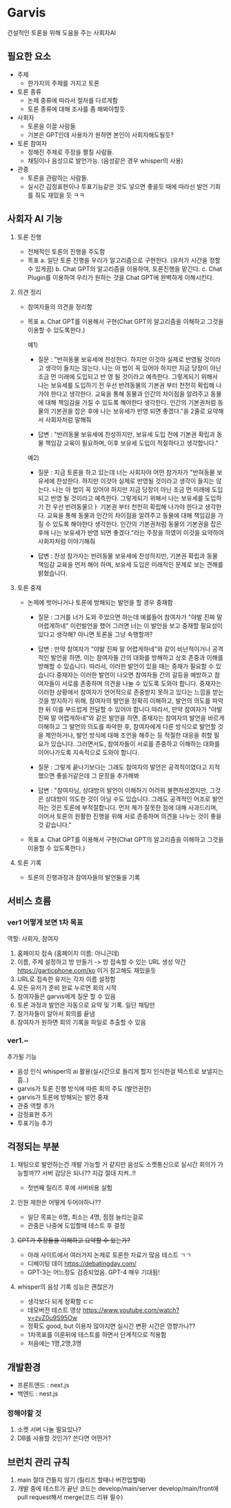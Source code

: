 # Garvis
건설적인 토론을 위해 도움을 주는 사회자AI

## 필요한 요소
   - 주제
        - 한가지의 주제를 가지고 토론
   - 토론 종류
        - 논제 종류에 따라서 절차를 다르게함
        - 토론 종류에 대해 조사를 좀 해봐야할듯
   - 사회자
        - 토론을 이끌 사람들
        - 기본은 GPT인데 사용자가 원하면 본인이 사회자해도될듯?
   - 토론 참여자
        - 정해진 주제로 주장을 펼칠 사람들.
        - 채팅이나 음성으로 발언가능. (음성같은 경우 whisper의 사용)
   - 관중
        - 토론을 관람하는 사람들.
        - 실시간 감정표현이나 투표기능같은 것도 넣으면 좋을듯 때에 따라선 발언 기회를 줘도 재밌을 듯 ㅋㅋ

## 사회자 AI 기능 
1. 토론 진행

    - 전체적인 토론의 진행을 주도함
    - 목표 
      a. 일단 토론 진행을 우리가 알고리즘으로 구현한다. (유저가 시간을 정할수 있게끔)
      b. Chat GPT의 알고리즘을 이용하여, 토론진행을 맡긴다.
      c. Chat Plugin를 이용하여 우리가 원하는 것을 Chat GPT에 완벽하게 이해시킨다.
    
2. 의견 정리 

    - 참여자들의 의견을 정리함
    - 목표
      a. Chat GPT를 이용해서 구현(Chat GPT의 알고리즘을 이해하고 그것을 이용할 수 있도록한다.)
        
        예1)  
        - 질문 : "반혀동물 보유세에 찬성한다. 하지만 이것아 실제로 반영될 것이라고 생각이 들지는 않는다. 나는 아 법이 꼭 있어야 하지만 지금 당장이 아닌 조금 먼 미래에 도입되고 반  영 될 것이라고 예측한다. 그렇게되기 위해서 나는 보유세를 도입하기 전 우선 반려동물의 기본권 부터 천천히 확립해 나가야 한다고 생각한다. 교육을 통해 동물과 인간의 차이점을 알려주고 동물에 대해 책임감을 가질 수 있도록 해야한다 생각한다. 인간의 기본권처럼 동물의 기본권을 잡은 후에 나는 보유세가 반영 되면 좋겠다."을 2줄로 요약해서 사회자처럼 말해줘
        
        - 답변 : "반려동물 보유세에 찬성하지만, 보유세 도입 전에 기본권 확립과 동물 책임감 교육이 필요하며, 이후 보유세 도입이 적절하다고 생각합니다."
              
        예2)  
        - 질문 : 지금 토론을 하고 있는데 너는 사회자야  어떤 참가자가 "반혀동물 보유세에 찬성한다. 하지만 이것아 실제로 반영될 것이라고 생각이 들지는 않는다. 나는 아 법이 꼭 있어야 하지만 지금 당장이 아닌 조금 먼 미래에 도입되고 반영 될 것이라고 예측한다. 그렇게되기 위해서 나는 보유세를 도입하기 전 우선 반려동물으ㅏ 기본권 부터 천천히 확립해 나가야 한다고 생각한다. 교육을 통해 동물과 인간의 차이점을 알려주고 동물에 대해 책임감을 가질 수 있도록 해야한다 생각한다. 인간의 기본권처럼 동물의 기본권을 잡은 후에 나는 보유세가 반영 되면 좋겠다."라는 주장을 하였어 이것을 요약하여 사회자처럼 이야기해줘  
            
        - 답변 :  찬성 참가자는 반려동물 보유세에 찬성하지만, 기본권 확립과 동물 책임감 교육을 먼저 해야 하며, 보유세 도입은 미래적인 문제로 보는 견해를 밝혔습니다.
    
3. 토론 중재

    - 논제에 벗어나거나 토론에 방해되는 발언을 할 경우 중재함
        - 질문 : 그거를 너가 도와 주었으면 하는데 예를들어 참여자가 "야발 진짜 말 어렵게하네" 이런발언을 했어 그러면 너는 이 발언을 보고 중재할 필요성이 있다고 생각해? 아니면 토론을 그냥 속행할까?
        
        - 답변 : 만약 참여자가 "야발 진짜 말 어렵게하네"와 같이 비난적이거나 공격적인 발언을 하면, 이는 참여자들 간의 대화를 방해하고 상호 존중과 이해를 방해할 수 있습니다. 따라서, 이러한 발언이 있을 때는 중재가 필요할 수 있습니다.중재자는 이러한 발언이 나오면 참여자들 간의 갈등을 예방하고 참여자들이 서로를 존중하며 의견을 나눌 수 있도록 도와야 합니다. 중재자는 이러한 상황에서 참여자가 언어적으로 존중받지 못하고 있다는 느낌을 받는 것을 방지하기 위해, 참여자의 발언을 정확히 이해하고, 발언의 의도를 파악한 뒤 이를 부드럽게 전달할 수 있어야 합니다.따라서, 만약 참여자가 "야발 진짜 말 어렵게하네"와 같은 발언을 하면, 중재자는 참여자의 발언을 바르게 이해하고 그 발언의 의도를 파악한 후, 참여자에게 다른 방식으로 발언할 것을 제안하거나, 발언 방식에 대해 조언을 해주는 등 적절한 대응을 취할 필요가 있습니다. 그러면서도, 참여자들이 서로를 존중하고 이해하는 대화를 이어나가도록 지속적으로 도와야 합니다.

        - 질문 : 그렇게 끝나기보다는 그래도 참여자의 발언은 공격적이였다고 지적했으면 좋을거같은데 그 문장을 추가해봐

        - 답변 : "참여자님, 상대방의 발언이 이해하기 어려워 불편하셨겠지만, 그것은 상대방이 의도한 것이 아닐 수도 있습니다. 그래도 공격적인 어조로 발언하는 것은 토론에 부적절합니다. 먼저 제가 잘못한 점에 대해 사과드리며, 이어서 토론의 원활한 진행을 위해 서로 존중하며 의견을 나누는 것이 좋을 것 같습니다."

    - 목표
      a. Chat GPT를 이용해서 구현(Chat GPT의 알고리즘을 이해하고 그것을 이용할 수 있도록한다.)
    
4. 토론 기록
    - 토론의 진행과정과 참여자들의 발언들을 기록

## 서비스 흐름
### ver1 어떻게 보면 1차 목표 
역할: 사회자, 참여자

1. 홈페이지 접속 (홈페이지 이름: 아니근데)
2. 이름, 주제 설정하고 방 만들기 -> 방 접속할 수 있는 URL 생성 약간 https://garticphone.com/ko 이거 참고해도 재밌을듯 
3. URL로 접속한 유저는 각자 이름 설정함
4. 모든 유저가 준비 완료 누르면 회의 시작
6. 참여자들은 garvis에게 질문 할 수 있음
7. 토론 과정과 발언은 자동으로 요약 및 기록. 일단 채팅만
8. 참가자들이 알아서 회의를 끝냄
9. 참여자가 원하면 회의 기록을 파일로 추출할 수 있음

### ver1.~
추가될 기능
- 음성 인식 whisper의 ai 활용(실시간으로 들리게 할지 인식한걸 텍스트로 보낼지는 흠..)
- garvis가 토론 진행 방식에 따른 회의 주도 (발언권한)
- garvis가 토론에 방해되는 발언 중재
- 관중 역할 추가
- 감정표현 추가 
- 투표기능 추가



## 걱정되는 부분
1. 채팅으로 발언하는건 개발 가능할 거 같지만 음성도 소켓통신으로 실시간 회의가 가능할까?? 서버 감당은 되나?? 지갑 절대 지켜..!!
    - 첫번째 릴리즈 후에 서버비용 실험

2. 인원 제한은 어떻게 두어야하나?? 
    - 일단 목표는 6명, 최소는 4명, 점점 늘리는걸로
    - 관중은 나중에 도입할때 테스트 후 결정

3. ~~GPT가 주장들을 이해하고 요약할 수 있는가?~~
    - 아래 사이트에서 여러가지 논제로 토론한 자료가 많음 테스트 ㄱㄱ
    - 디베이팅 데이 https://debatingday.com/
    - GPT-3는 어느정도 검증되었음. GPT-4 매우 기대됨!

4. whisper의 음성 기록 성능은 괜찮은가
    - 생각보다 되게 정확함 ㄷㄷ
    - 데모버전 테스트 영상 https://www.youtube.com/watch?v=zvZ0u9S95Ow 
    - 정확도 good, but  이용자 많아지면 실시간 변환 시간은 영향가나??
    - 1차목표를 이룬뒤에 테스트를 하면서 단계적으로 적용함
    - 처음에는 1명,2명,3명

## 개발환경
- 프론트엔드 : next.js
- 백엔드 : nest.js

### 정해야할 것
 1. 소켓 서버 나눌 필요있나?
 2. DB를 사용할 것인가? 쓴다면 어떤거?

## 브런치 관리 규칙
1. main 절대 건들지 않기 (릴리즈 할때나 버전업할때)
2. 개발 중에 테스트가 끝난 코드는 develop/main/server  develop/main/front에 pull request해서 merge(코드 리뷰 필수)